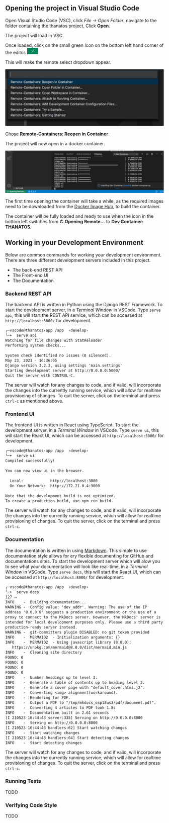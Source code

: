 ## Opening the project in Visual Studio Code

Open Visual Studio Code (VSC), click _File -> Open Folder_, navigate to the folder containing the thanatos project, Click **Open**.

The project will load in VSC.

Once loaded, click on the small green Icon on the bottom left hand corner of the editor. ![Remote Icon](../img/vsc-icon.png)

This will make the remote select dropdown appear.

![Remote Icon](../img/vsc-remoteopen.png)

Chose **Remote-Containers: Reopen in Container**.

The project will now open in a docker container.

![Remote Icon](../img/vsc-opening.png)

The first time opening the container will take a while, as the required images need to be downloaded from the [Docker Image Hub](https://hub.docker.com/), to build the container.

The container will be fully loaded and ready to use when the icon in the bottom left switches from **↻ Opening Remote...** to **Dev Container: THANATOS**.

## Working in your Development Environment

Below are common commands for working your development environment. There are three different development servers included in this project.

* The back-end REST API
* The Front-end UI
* The Documentation

### Backend REST API

The backend API is written in Python using the Django REST Framework. To start the development server, in a _Terminal Window_ in VSCode. Type `serve api`, this will start the REST API service, which can be accessed at `http://localhost:5000/` for development.

```nohighlight
╭─vscode@thanatos-app /app  ‹develop›
╰─➤  serve api
Watching for file changes with StatReloader
Performing system checks...

System check identified no issues (0 silenced).
May 23, 2021 - 16:36:05
Django version 3.2.3, using settings 'main.settings'
Starting development server at http://0.0.0.0:5000/
Quit the server with CONTROL-C.
```

The server will watch for any changes to code, and if valid, will incorporate the changes into the currently running service, which will allow for realtime provisioning of changes.  To quit the server, click on the terminal and press `ctrl-c` as mentioned above.

### Frontend UI

The frontend UI is written in React using TypeScript. To start the development server, in a _Terminal Window_ in VSCode. Type `serve ui`, this will start the React UI, which can be accessed at `http://localhost:3000/` for development.

```nohighlight
╭─vscode@thanatos-app /app  ‹develop›
╰─➤  serve ui
Compiled successfully!

You can now view ui in the browser.

  Local:            http://localhost:3000
  On Your Network:  http://172.21.0.4:3000

Note that the development build is not optimized.
To create a production build, use npm run build.
```

The server will watch for any changes to code, and if valid, will incorporate the changes into the currently running service, which will allow for realtime provisioning of changes. To quit the server, click on the terminal and press `ctrl-c`.

### Documentation

The documentation is written in using [Markdown](https://www.markdownguide.org). This simple to use documentation style allows for ery flexible documenting for GitHub and documentations sites.  To start the development server which will alow you to see what your documentation will look like real-time, in a _Terminal Window_ in VSCode. Type `serve docs`, this will start the React UI, which can be accessed at `http://localhost:8000/` for development.

```nohighlight
╭─vscode@thanatos-app /app  ‹develop›
╰─➤  serve docs                                                                                                                                             127 ↵
INFO    -  Building documentation...
WARNING -  Config value: 'dev_addr'. Warning: The use of the IP address '0.0.0.0' suggests a production environment or the use of a proxy to connect to the MkDocs server. However, the MkDocs' server is intended for local development purposes only. Please use a third party production-ready server instead.
WARNING -  git-committers plugin DISABLED: no git token provided
INFO    -  MERMAID2  - Initialization arguments: {}
INFO    -  MERMAID2  - Using javascript library (8.8.0):
   https://unpkg.com/mermaid@8.8.0/dist/mermaid.min.js
INFO    -  Cleaning site directory
FOUND: 0
FOUND: 0
FOUND: 0
FOUND: 0
INFO    -  Number headings up to level 3.
INFO    -  Generate a table of contents up to heading level 2.
INFO    -  Generate a cover page with "default_cover.html.j2".
INFO    -  Converting <img> alignment(workaround).
INFO    -  Rendering for PDF.
INFO    -  Output a PDF to "/tmp/mkdocs_osp18us3/pdf/document.pdf".
INFO    -  Converting 4 articles to PDF took 1.8s
INFO    -  Documentation built in 2.61 seconds
[I 210523 16:44:43 server:335] Serving on http://0.0.0.0:8000
INFO    -  Serving on http://0.0.0.0:8000
[I 210523 16:44:43 handlers:62] Start watching changes
INFO    -  Start watching changes
[I 210523 16:44:43 handlers:64] Start detecting changes
INFO    -  Start detecting changes
```

The server will watch for any changes to code, and if valid, will incorporate the changes into the currently running service, which will allow for realtime provisioning of changes.  To quit the server, click on the terminal and press `ctrl-c`.

### Running Tests

TODO

### Verifying Code Style

TODO
